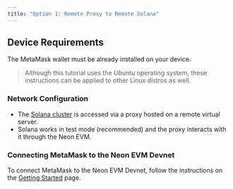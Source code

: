 ```yaml
---
title: "Option 1: Remote Proxy to Remote Solana"
---
```


## Device Requirements

The MetaMask wallet must be already installed on your device.  

> Although this tutorial uses the *Ubuntu* operating system, these instructions can be applied to other Linux distros as well.

### Network Configuration
  * The [Solana cluster](https://docs.solana.com/cluster/overview) is accessed via a proxy hosted on a remote virtual server.
  * Solana works in test mode (recommended) and the proxy interacts with it through the Neon EVM.

### Connecting MetaMask to the Neon EVM Devnet
To connect MetaMask to the Neon EVM Devnet, follow the instructions on the [Getting Started](developing/getting_started.md#step-2-connect-metamask-to-the-neon-evm-devnet) page.
